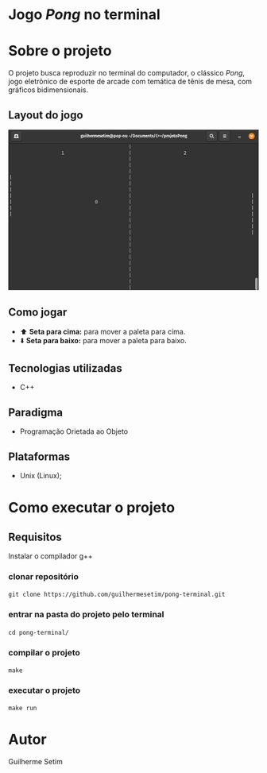 # Jogo *Pong* no terminal

# Sobre o projeto

O projeto busca reproduzir no terminal do computador, o clássico *Pong*, jogo eletrônico de esporte de arcade com temática de tênis de mesa, com gráficos bidimensionais.


## Layout do jogo
![Jogo](assets/imagem1.png) 

## Como jogar
- ⬆️ **Seta para cima:** para mover a paleta para cima.
- ⬇️ **Seta para baixo:** para mover a paleta para baixo.


## Tecnologias utilizadas
- C++

## Paradigma
- Programação Orietada ao Objeto

## Plataformas
- Unix (Linux);

# Como executar o projeto

## Requisitos
Instalar o compilador g++


### clonar repositório
`git clone https://github.com/guilhermesetim/pong-terminal.git`

### entrar na pasta do projeto pelo terminal
`cd pong-terminal/`

### compilar o projeto 
`make`

### executar o projeto
`make run`

# Autor

Guilherme Setim
